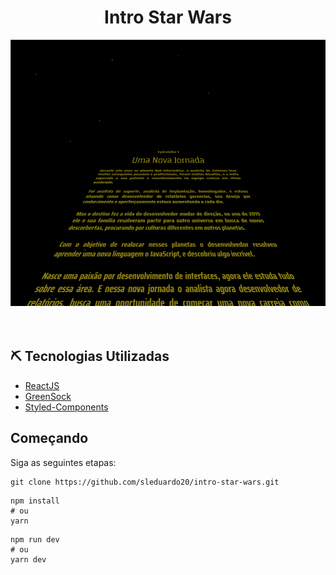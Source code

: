 <h1 align="center">Intro Star Wars</h1>

<p align="center">
  <a href="" rel="noopener">
 
  <img style="-webkit-user-select: none;margin: auto;cursor: zoom-in;" src="https://raw.githubusercontent.com/sleduardo20/intro-star-wars/main/public/readme.png" width="685" height="426">
  </a>
  
  </br>
  </br>
  </br>

  
</p>



## ⛏️ Tecnologias Utilizadas

- [ReactJS](https://pt-br.reactjs.org/docs/getting-started.html) 
- [GreenSock](https://greensock.com/gsap/) 
- [Styled-Components](https://styled-components.com/docs) 



## Começando

Siga as seguintes etapas:

```
git clone https://github.com/sleduardo20/intro-star-wars.git
```
```
npm install
# ou
yarn
```

```
npm run dev
# ou
yarn dev
```
